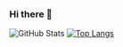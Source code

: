 ### Hi there 👋

<!--
**KipmurkorDev/KipmurkorDev** is a ✨ _special_ ✨ repository because its `README.md` (this file) appears on your GitHub profile.

Here are some ideas to get you started:

- 🔭 I’m currently working on ...
- 🌱 I’m currently learning ...
- 👯 I’m looking to collaborate on ...
- 🤔 I’m looking for help with ...
- 💬 Ask me about ...
- 📫 How to reach me: ...
- 😄 Pronouns: ...
- ⚡ Fun fact: ...
-->
![GitHub Stats](https://github-readme-stats.vercel.app/api?username=KipmurkorDev&theme=radical)
[![Top Langs](https://github-readme-stats.vercel.app/api/top-langs/?username=KipmurkorDev)](https://github.com/anuraghazra/github-readme-stats)
